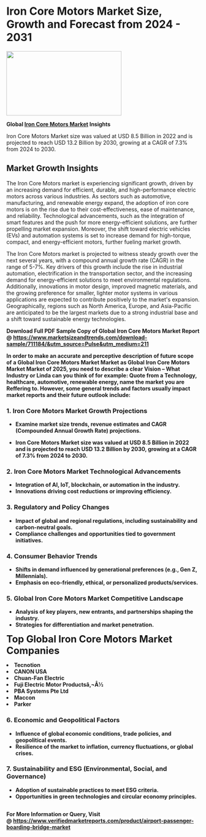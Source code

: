 <H1>Iron Core Motors Market Size, Growth and Forecast from 2024 - 2031</H1><img class="aligncenter size-medium wp-image-584254" src="https://thirdeyenews.in/wp-content/uploads/2024/09/Global-Market-Research-300x168.jpeg" alt="" width="300" height="168" /><p><strong>Global&nbsp;<a href="https://www.marketsizeandtrends.com/download-sample/711184/&amp;utm_source=Pulse&amp;utm_medium=211">Iron Core Motors Market</a> Insights</strong></p><p>Iron Core Motors Market size was valued at USD 8.5 Billion in 2022 and is projected to reach USD 13.2 Billion by 2030, growing at a CAGR of 7.3% from 2024 to 2030.</p><p><h2>Market Growth Insights</h2> <p>The Iron Core Motors market is experiencing significant growth, driven by an increasing demand for efficient, durable, and high-performance electric motors across various industries. As sectors such as automotive, manufacturing, and renewable energy expand, the adoption of iron core motors is on the rise due to their cost-effectiveness, ease of maintenance, and reliability. Technological advancements, such as the integration of smart features and the push for more energy-efficient solutions, are further propelling market expansion. Moreover, the shift toward electric vehicles (EVs) and automation systems is set to increase demand for high-torque, compact, and energy-efficient motors, further fueling market growth.</p> <p><strong></strong></p> <p>The Iron Core Motors market is projected to witness steady growth over the next several years, with a compound annual growth rate (CAGR) in the range of 5-7%. Key drivers of this growth include the rise in industrial automation, electrification in the transportation sector, and the increasing demand for energy-efficient solutions to meet environmental regulations. Additionally, innovations in motor design, improved magnetic materials, and the growing preference for smaller, lighter motor systems in various applications are expected to contribute positively to the market's expansion. Geographically, regions such as North America, Europe, and Asia-Pacific are anticipated to be the largest markets due to a strong industrial base and a shift toward sustainable energy technologies.</p> <p><strong></p><p><span class=""><strong>Download Full PDF Sample Copy of Global Iron Core Motors Market Report</strong> @ <a href="https://www.marketsizeandtrends.com/download-sample/711184/&amp;utm_source=Pulse&amp;utm_medium=211" target="_blank">https://www.marketsizeandtrends.com/download-sample/711184/&amp;utm_source=Pulse&amp;utm_medium=211</a></span></p><p>In order to make an accurate and perceptive description of future scope of a Global&nbsp;Iron Core Motors Market Market as Global&nbsp;Iron Core Motors Market Market of 2025, you need to describe a clear Vision &ndash; What Industry or Linda can you think of for example: Quote from a Technology, healthcare, automotive, renewable energy, name the market you are Reffering to. However, some general trends and factors usually impact market reports and their future outlook include:</p><h3>1.&nbsp;<strong>Iron Core Motors Market Growth Projections</strong></h3><ul><li>Examine market size trends, revenue estimates and CAGR (Compounded Annual Growth Rate) projections.</li><li><p>Iron Core Motors Market size was valued at USD 8.5 Billion in 2022 and is projected to reach USD 13.2 Billion by 2030, growing at a CAGR of 7.3% from 2024 to 2030.</p></li></ul><h3>2.&nbsp;<strong>Iron Core Motors Market Technological Advancements</strong></h3><ul><li>Integration of AI, IoT, blockchain, or automation in the industry.</li><li>Innovations driving cost reductions or improving efficiency.</li></ul><h3>3.&nbsp;<strong>Regulatory and Policy Changes</strong></h3><ul><li>Impact of global and regional regulations, including sustainability and carbon-neutral goals.</li><li>Compliance challenges and opportunities tied to government initiatives.</li></ul><h3>4.&nbsp;<strong>Consumer Behavior Trends</strong></h3><ul><li>Shifts in demand influenced by generational preferences (e.g., Gen Z, Millennials).</li><li>Emphasis on eco-friendly, ethical, or personalized products/services.</li></ul><h3>5.&nbsp;<strong>Global Iron Core Motors Market Competitive Landscape</strong></h3><ul><li>Analysis of key players, new entrants, and partnerships shaping the industry.</li><li>Strategies for differentiation and market penetration.</li></ul><p data-pm-slice="1 1 []"><span style="color: inherit; font-family: inherit; font-size: 25px;">Top Global Iron Core Motors Market Companies</span></p><div class="" data-test-id=""><p><li>Tecnotion</li><li> CANON USA</li><li> Chuan-Fan Electric</li><li> Fuji Electric Motor Productsâ‚¬Å½</li><li> PBA Systems Pte Ltd</li><li> Maccon</li><li> Parker</li></p></div><h3>6.&nbsp;<strong>Economic and Geopolitical Factors</strong></h3><ul><li>Influence of global economic conditions, trade policies, and geopolitical events.</li><li>Resilience of the market to inflation, currency fluctuations, or global crises.</li></ul><h3>7.&nbsp;<strong>Sustainability and ESG (Environmental, Social, and Governance)</strong></h3><ul><li>Adoption of sustainable practices to meet ESG criteria.</li><li>Opportunities in green technologies and circular economy principles.</li></ul><h2><strong style="font-size: 14px;">For More Information or Query, Visit @&nbsp;</strong><a style="background-color: #ffffff; font-size: 14px;" href="https://www.marketsizeandtrends.com/report/iron-core-motors-market/" target="_blank">https://www.verifiedmarketreports.com/product/airport-passenger-boarding-bridge-market</a></h2>

